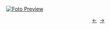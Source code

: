 [![Foto Preview](preview/n798.avif)](https://20essentials.github.io/project-000-798)

<div align="center" style="display: flex; justify-content: center;">
  <a  href="https://github.com/20essentials/project-000-797" target="_blank">&#8592;</a>
  &nbsp;&nbsp;
  <a  href="https://github.com/20essentials/project-000-799" target="_blank">&#8594;</a>
</div>
